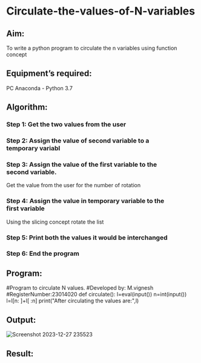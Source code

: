 # Circulate-the-values-of-N-variables
## Aim:
To write a python program to circulate the n variables using function concept
## Equipment’s required:
PC
Anaconda - Python 3.7
## Algorithm: 
### Step 1: Get the two values from the user
### Step 2: Assign the value of second variable to a temporary variabl
### Step 3: Assign the value of the first variable to the second variable.
Get the value from the user for the number of rotation
### Step 4: Assign the value in temporary variable to the first variable
Using the slicing concept rotate the list

### Step 5: Print both the values it would be interchanged
### Step 6: End the program
## Program:
#Program to circulate N values.
#Developed by: M.vignesh
#RegisterNumber:23014020
def circulate():
    l=eval(input())
    n=int(input())
    l=l[n: ]+l[ :n]
    print("After circulating the values are:",l)
## Output:
![Screenshot 2023-12-27 235523](https://github.com/vigneshvickyu/Circulate-the-values-of-N-variables/assets/151948835/449a4e17-c0f7-4f86-ad9d-19a6e0d6e339)

## Result:
